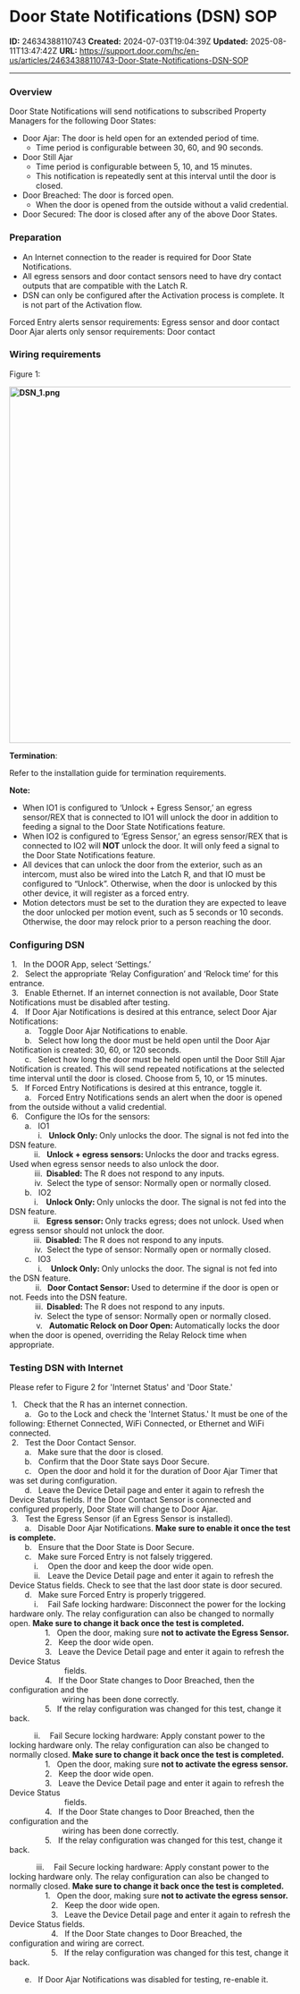 # Door State Notifications (DSN) SOP

**ID:** 24634388110743
**Created:** 2024-07-03T19:04:39Z
**Updated:** 2025-08-11T13:47:42Z
**URL:** https://support.door.com/hc/en-us/articles/24634388110743-Door-State-Notifications-DSN-SOP

---

<h3 id="h_01J1WZNY50ESNCJ82ZXBYRWCWH">Overview</h3>
<p><span style="font-weight: 400;">Door State Notifications will send notifications to subscribed Property Managers for the following Door States:</span></p>
<ul>
<li>
<span style="font-weight: 400;">Door Ajar: The door is held open for an extended period of time.</span>
<ul>
<li><span style="font-weight: 400;">Time period is configurable between 30, 60, and 90 seconds.</span></li>
</ul>
</li>
<li>Door Still Ajar
<ul>
<li>Time period is configurable between 5, 10, and 15 minutes.</li>
<li>This notification is repeatedly sent at this interval until the door is closed.</li>
</ul>
</li>
<li>
<span style="font-weight: 400;">Door Breached: </span>The door is forced open.
<ul>
<li>When the door is opened from the outside without a valid credential.</li>
</ul>
</li>
<li>
<span style="font-weight: 400;">Door Secured: </span>The door is closed after any of the above Door States.</li>
</ul>
<h3 id="h_01J1WZNY50Y0RZDVQD2HEBWPAT">Preparation</h3>
<ul>
<li><span style="font-weight: 400;">An Internet connection to the reader is required for Door State Notifications.</span></li>
<li><span style="font-weight: 400;">All egress sensors and door contact sensors need to have dry contact outputs that are compatible with the Latch R.</span></li>
<li><span style="font-weight: 400;">DSN can only be configured after the Activation process is complete. It is not part of the Activation flow.</span></li>
</ul>
<p><span class="wysiwyg-underline"><span style="font-weight: 400;">Forced Entry alerts sensor requirements:</span></span><span style="font-weight: 400;"> Egress sensor and door contact<br></span><span class="wysiwyg-underline"><span style="font-weight: 400;">Door Ajar alerts only sensor requirements:</span></span><span style="font-weight: 400;"> Door contact</span><strong></strong></p>
<h3 id="h_01J1WZNY50VTY4JZ2J0NF4H05Q">Wiring requirements</h3>
<p>Figure 1:</p>
<p><strong><img src="https://support.door.com/hc/article_attachments/24634388100247" alt="DSN_1.png" width="627" height="637"></strong></p>
<p><strong>Termination</strong><span style="font-weight: 400;">:</span></p>
<p><span style="font-weight: 400;">Refer to the installation guide for termination requirements.</span><strong> </strong></p>
<p><strong>Note: </strong></p>
<ul>
<li><span style="font-weight: 400;">When IO1 is configured to ‘Unlock + Egress Sensor,’ an egress sensor/REX that is connected to IO1 will unlock the door in addition to feeding a signal to the Door State Notifications feature.</span></li>
<li>
<span style="font-weight: 400;">When IO2 is configured to ‘Egress Sensor,’ an egress sensor/REX that is connected to IO2 will </span><strong>NOT</strong><span style="font-weight: 400;"> unlock the door. It will only feed a signal to the Door State Notifications feature.</span>
</li>
<li><span style="font-weight: 400;">All devices that can unlock the door from the exterior, such as an intercom, must also be wired into the Latch R, and that IO must be configured to “Unlock”. Otherwise, when the door is unlocked by this other device, it will register as a forced entry.</span></li>
<li><span style="font-weight: 400;">Motion detectors must be set to the duration they are expected to leave the door unlocked per motion event, such as 5 seconds or 10 seconds. Otherwise, the door may relock prior to a person reaching the door.</span></li>
</ul>
<h3 id="h_01J1WZNY50WGPTS0X9G94BE5RZ">Configuring DSN</h3>
<p><span style="font-weight: 400;"> 1.   In the DOOR App, select ‘Settings.’<br></span><span style="font-weight: 400;"> 2.   Select the appropriate ‘Relay Configuration’ and ‘Relock time’ for this entrance.<br></span><span style="font-weight: 400;"> 3.   Enable Ethernet. </span>If an internet connection is not available, Door State Notifications must be disabled after testing.<br><span style="font-weight: 400;"> 4.   If Door Ajar Notifications is desired at this entrance, select Door Ajar Notifications:<br></span><span style="font-weight: 400;">       a.   Toggle Door Ajar Notifications to enable.<br></span><span style="font-weight: 400;">       b.   Select how long the door must be held open until the Door Ajar Notification is created: 30, 60, or 120 seconds.</span><span style="font-weight: 400;"><br></span><span style="font-weight: 400;">       c.   Select how long the door must be held open until the Door Still Ajar Notification is </span><span style="font-weight: 400;">created. This will send repeated notifications at the selected time interval until the door is closed. Choose from 5, 10, or 15 minutes.</span><span style="font-weight: 400;"><br></span><span style="font-weight: 400;"> 5.   If Forced Entry Notifications is desired at this entrance, toggle it.<br></span><span style="font-weight: 400;">       a.   Forced Entry Notifications sends an alert when the door is opened from the outside </span><span style="font-weight: 400;">without a valid credential.<br></span><span style="font-weight: 400;"> 6.   Configure the IOs for the sensors:<br></span><span style="font-weight: 400;">       a.   IO1<br></span><strong><span style="font-weight: 400;">             i.   </span>Unlock Only: </strong><span style="font-weight: 400;">Only unlocks the door. The signal is not fed into the DSN feature.<br></span><span style="font-weight: 400;"><strong>           </strong>  ii.   <strong>Unlock + egress sensors: </strong></span>Unlocks the door and tracks egress. Used when egress <span style="font-weight: 400;">sensor needs to also unlock the door.<br></span><span style="font-weight: 400;"><strong>          </strong>   iii. <strong> Disabled: </strong></span><span style="font-weight: 400;">The R does not respond to any inputs.<br></span><span style="font-weight: 400;"><strong>          </strong>   iv.  Select the type of sensor: </span><span style="font-weight: 400;">Normally open or n</span><span style="font-weight: 400;">ormally closed.<br></span><span style="font-weight: 400;">       b.   IO2<br></span><span style="font-weight: 400;"><strong>           </strong>  i. <strong>   Unlock Only: </strong></span><span style="font-weight: 400;">Only unlocks the door. The signal is not fed into the DSN feature.<br></span><span style="font-weight: 400;"><strong>            </strong> ii.   <strong>Egress sensor: </strong></span><span style="font-weight: 400;">Only tracks egress; does not unlock. Used when egress sensor should not unlock the door.<br></span><span style="font-weight: 400;"><strong>            </strong> iii. <strong> Disabled: </strong></span><span style="font-weight: 400;">The R does not respond to any inputs.<br></span><span style="font-weight: 400;"><strong>          </strong>   iv.  Select the type of sensor: Normally open or normally closed.</span><span style="font-weight: 400;"><br></span><span style="font-weight: 400;">       c.   IO3<br></span><strong><span style="font-weight: 400;">             i.    </span>Unlock Only: </strong><span style="font-weight: 400;">Only unlocks the door. The signal is not fed into the DSN feature.<br></span><span style="font-weight: 400;"><strong>       </strong>      ii. <strong>  Door Contact Sensor: </strong></span><span style="font-weight: 400;">Used to determine if the door is open or not. Feeds into the DSN feature.<br></span><span style="font-weight: 400;"><strong>        </strong>     iii.<strong>  Disabled: </strong></span><span style="font-weight: 400;">The R does not respond to any inputs.<br></span><span style="font-weight: 400;"><strong>          </strong>   iv.  Select the type of sensor: Normally open or normally closed.</span><span style="font-weight: 400;"><br></span><span style="font-weight: 400;"><strong>     </strong>        v.   <strong>Automatic Relock on Door Open: </strong></span><span style="font-weight: 400;">Automatically locks the door when the door is opened, overriding the Relay Relock time when appropriate.</span> </p>
<h3 id="h_01J1WZNY50PHHQK14WN0NQDTQA">Testing DSN with Internet</h3>
<p>Please refer to Figure 2 for 'Internet Status' and 'Door State.'</p>
<p><span style="font-weight: 400;"> 1.   Check that the R has an internet connection. <br>       a.   Go to the Lock and check the 'Internet Status.' It must be one of the following: </span>Ethernet Connected, WiFi Connected, or Ethernet and WiFi connected.<br><span style="font-weight: 400;"> 2.   Test the Door Contact Sensor. <br></span><span style="font-weight: 400;">       a.   Make sure that the door is closed.<br>       b.   </span><span style="font-weight: 400;">Confirm that the Door State says Door Secure.<br>       c.   </span><span style="font-weight: 400;">Open the door and hold it for the duration of Door Ajar Timer that was set during configuration.<br>       d.   </span><span style="font-weight: 400;">Leave the Device Detail page and enter it again to refresh the Device Status fields. If the Door Contact Sensor is connected and configured properly, Door State will change to Door Ajar.<br> 3.   </span><span style="font-weight: 400;">Test the Egress Sensor (if an Egress Sensor is installed).<br>       a.   </span><span style="font-weight: 400;">Disable Door Ajar Notifications. </span><strong>Make sure to enable it once the test is complete.<br><span style="font-weight: 400;">       b.   </span></strong><span style="font-weight: 400;">Ensure that the Door State is Door Secure.<br>       c.   </span><span style="font-weight: 400;">Make sure Forced Entry is not falsely triggered.</span>  <br><span style="font-weight: 400;"><strong>           </strong>  i. <strong>    </strong>Open the door and keep the door wide open.<br><strong>           </strong>  ii. <strong>   </strong></span><span style="font-weight: 400;">Leave the Device Detail page and enter it again to refresh the Device Status fields. Check to see that the last door state is door secured.<br>       d.   </span><span style="font-weight: 400;">Make sure Forced Entry is properly triggered.<br><strong>           </strong>  i. <strong>    </strong></span><span style="font-weight: 400;">Fail Safe locking hardware: Disconnect the power for the locking hardware only. The relay configuration can also be changed to normally open. </span><strong>Make sure to change it back once the test is completed.<br></strong><span style="font-weight: 400;"><strong>                  </strong> 1.   Open the door, making sure </span><strong>not to activate the Egress Sensor.<br></strong><span style="font-weight: 400;"><strong>                  </strong> 2.   Keep the door wide open.<br></span><span style="font-weight: 400;"><strong>                  </strong> 3.   Leave the Device Detail page and enter it again to refresh the Device Status<br>                         fields. <br></span><span style="font-weight: 400;"><strong>                  </strong> 4.   If the Door State changes to Door Breached, then the configuration and the <br>                        wiring has been done correctly.<br><strong>                   </strong> 5.<strong>   </strong></span><span style="font-weight: 400;">If the relay configuration was changed for this test, change it back.</span></p>
<p><span style="font-weight: 400;"><strong>           </strong>  ii. <strong>    </strong>Fail Secure locking hardware: Apply constant power to the locking hardware only. The relay configuration can also be changed to normally closed. </span><strong>Make sure to change it back once the test is completed.<br></strong><span style="font-weight: 400;"><strong>                  </strong> 1.   Open the door, making sure </span><strong>not to activate the egress sensor.<br></strong><span style="font-weight: 400;"><strong>                  </strong> 2.   Keep the door wide open.<br></span><span style="font-weight: 400;"><strong>                  </strong> 3.   Leave the Device Detail page and enter it again to refresh the Device Status <br>                         fields. <br></span><span style="font-weight: 400;"><strong>                  </strong> 4.   If the Door State changes to Door Breached, then the configuration and the <br>                        wiring has been done correctly.<br></span><span style="font-weight: 400;"><strong>                  </strong> 5.   If the relay configuration was changed for this test, change it back.</span></p>
<p> <span style="font-weight: 400;"><strong>           </strong>  iii. <strong>    </strong></span><span style="font-weight: 400;">Fail Secure locking hardware: Apply constant power to the locking hardware only. The relay configuration can also be changed to normally closed. </span><strong>Make sure to change it back once the test is completed.<br></strong><span style="font-weight: 400;"><strong>                  </strong> 1.   Open the door, making sure </span><strong>not to activate the egress sensor.<br></strong><strong><span style="font-weight: 400;">                   2.   Keep the door wide open.<br></span></strong><strong><span style="font-weight: 400;">                   3.   Leave the Device Detail page and enter it again to refresh the Device Status fields. <br></span></strong><strong><span style="font-weight: 400;">                   4.   If the Door State changes to Door Breached, the configuration and wiring are correct.<br></span></strong><strong><span style="font-weight: 400;">                   5.   If the relay configuration was changed for this test, change it back.</span></strong></p>
<p><span style="font-weight: 400;">       e.   If Door Ajar Notifications was disabled for testing, re-enable it. </span></p>
